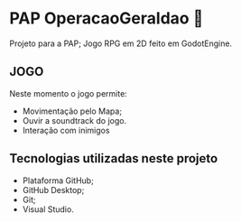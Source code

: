 # PAP OperacaoGeraldao :1234:
Projeto para a PAP;
Jogo RPG em 2D feito em GodotEngine.


## JOGO
Neste momento o jogo  permite:
- Movimentação pelo Mapa;
- Ouvir a soundtrack do jogo.
- Interação com inimigos





## Tecnologias utilizadas  neste projeto 
- Plataforma GitHub;
- GitHub Desktop;
- Git;
- Visual Studio.


